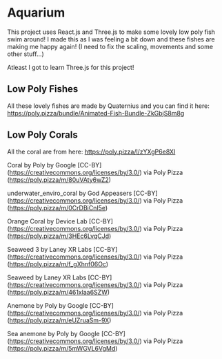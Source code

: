 # Aquarium

This project uses React.js and Three.js to make some lovely low poly fish swim around!
I made this as I was feeling a bit down and these fishes are making me happy again! (I need to fix the scaling, movements and some other stuff...)

Atleast I got to learn Three.js for this project!

## Low Poly Fishes
All these lovely fishes are made by Quaternius and you can find it here: https://poly.pizza/bundle/Animated-Fish-Bundle-ZkGbjS8m8g

## Low Poly Corals
All the coral are from here:
https://poly.pizza/l/zYXgP6e8XI

Coral by Poly by Google [CC-BY] (https://creativecommons.org/licenses/by/3.0/) via Poly Pizza (https://poly.pizza/m/80uVAty6wZ2)

underwater_enviro_coral by God Appeasers [CC-BY] (https://creativecommons.org/licenses/by/3.0/) via Poly Pizza (https://poly.pizza/m/0CrDBiCnI5e)

Orange Coral by Device Lab [CC-BY] (https://creativecommons.org/licenses/by/3.0/) via Poly Pizza (https://poly.pizza/m/3HEc6LvqCJd)

Seaweed 3 by Laney XR Labs [CC-BY] (https://creativecommons.org/licenses/by/3.0/) via Poly Pizza (https://poly.pizza/m/f_gXhnf06Oc)

Seaweed by Laney XR Labs [CC-BY] (https://creativecommons.org/licenses/by/3.0/) via Poly Pizza (https://poly.pizza/m/461xlaa6SZW)

Anemone by Poly by Google [CC-BY] (https://creativecommons.org/licenses/by/3.0/) via Poly Pizza (https://poly.pizza/m/eUZruaSm-9X)

Sea anemone by Poly by Google [CC-BY] (https://creativecommons.org/licenses/by/3.0/) via Poly Pizza (https://poly.pizza/m/5mWGVL6VgMd)

